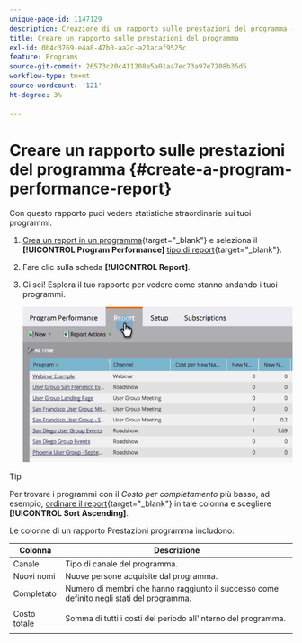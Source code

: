```yaml
---
unique-page-id: 1147129
description: Creazione di un rapporto sulle prestazioni del programma - Documenti Marketo - Documentazione del prodotto
title: Creare un rapporto sulle prestazioni del programma
exl-id: 0b4c3769-e4a8-47b0-aa2c-a21acaf9525c
feature: Programs
source-git-commit: 26573c20c411208e5a01aa7ec73a97e7208b35d5
workflow-type: tm+mt
source-wordcount: '121'
ht-degree: 3%

---
```


# Creare un rapporto sulle prestazioni del programma {#create-a-program-performance-report}

Con questo rapporto puoi vedere statistiche straordinarie sui tuoi programmi.

1. [Crea un report in un programma](/help/marketo/product-docs/reporting/basic-reporting/creating-reports/create-a-report-in-a-program.md){target="_blank"} e seleziona il **[!UICONTROL Program Performance]** [tipo di report](/help/marketo/product-docs/reporting/basic-reporting/report-types/report-type-overview.md){target="_blank"}.
1. Fare clic sulla scheda **[!UICONTROL Report]**.
1. Ci sei! Esplora il tuo rapporto per vedere come stanno andando i tuoi programmi.

   ![](assets/image2014-9-18-17-3a23-3a2.png)

>[!TIP]
>
>Per trovare i programmi con il *Costo per completamento* più basso, ad esempio, [ordinare il report](/help/marketo/product-docs/reporting/basic-reporting/editing-reports/sort-report-on-columns.md){target="_blank"} in tale colonna e scegliere **[!UICONTROL Sort Ascending]**.

Le colonne di un rapporto Prestazioni programma includono:

<table>
 <thead>
  <tr>
   <th>Colonna</th>
   <th>Descrizione</th>
  </tr>
 </thead>
 <tbody>
  <tr>
   <td>Canale</td>
   <td>Tipo di canale del programma.</td>
  </tr>
  <tr>
   <td>Nuovi nomi</td>
   <td>Nuove persone acquisite dal programma.</td>
  </tr>
  <tr>
   <td>Completato</td>
   <td>Numero di membri che hanno raggiunto il successo come definito negli stati del programma. </td>
  </tr>
  <tr>
   <td>Costo totale</td>
   <td><p>Somma di tutti i costi del periodo all'interno del programma.</p></td>
  </tr>
 </tbody>
</table>
